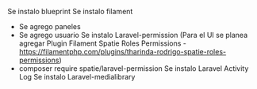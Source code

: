 Se instalo blueprint
Se instalo filament
  - Se agrego paneles
  - Se agrego usuario
Se instalo Laravel-permission (Para el UI se planea agregar Plugin Filament Spatie Roles Permissions - https://filamentphp.com/plugins/tharinda-rodrigo-spatie-roles-permissions)
  - composer require spatie/laravel-permission
Se instalo Laravel Activity Log
Se instalo Laravel-medialibrary

